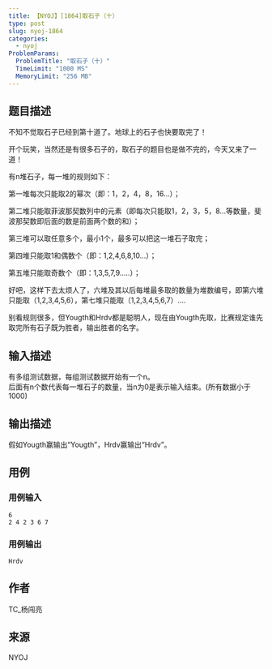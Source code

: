 ```yaml
---
title: 【NYOJ】[1864]取石子（十）
type: post
slug: nyoj-1864
categories:
  - nyoj
ProblemParams:
  ProblemTitle: "取石子（十）"
  TimeLimit: "1000 MS"
  MemoryLimit: "256 MB"
---
```


## 题目描述

不知不觉取石子已经到第十道了。地球上的石子也快要取完了！

开个玩笑，当然还是有很多石子的，取石子的题目也是做不完的，今天又来了一道！

有n堆石子，每一堆的规则如下：

第一堆每次只能取2的幂次（即：1，2，4，8，16…）；

第二堆只能取菲波那契数列中的元素（即每次只能取1，2，3，5，8…等数量，斐波那契数即后面的数是前面两个数的和）；

第三堆可以取任意多个，最小1个，最多可以把这一堆石子取完；

第四堆只能取1和偶数个（即：1,2,4,6,8,10...）；

第五堆只能取奇数个（即：1,3,5,7,9.....）；

好吧，这样下去太烦人了，六堆及其以后每堆最多取的数量为堆数编号，即第六堆只能取（1,2,3,4,5,6），第七堆只能取（1,2,3,4,5,6,7）....

别看规则很多，但Yougth和Hrdv都是聪明人，现在由Yougth先取，比赛规定谁先取完所有石子既为胜者，输出胜者的名字。

## 输入描述

有多组测试数据，每组测试数据开始有一个n。  
后面有n个数代表每一堆石子的数量，当n为0是表示输入结束。(所有数据小于1000)

## 输出描述

假如Yougth赢输出“Yougth”，Hrdv赢输出“Hrdv”。

## 用例

### 用例输入

```
6
2 4 2 3 6 7 
```
  

### 用例输出

```
Hrdv
```

## 作者

TC\_杨闯亮

## 来源

NYOJ
